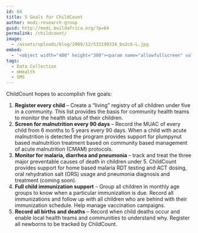 ```yaml
---
id: 64
title: 5 Goals for ChildCount
author: modi-research-group
guid: http://modi.buildafrica.org/?p=64
permalink: /childcount/
image:
  - /assets/uploads/blog/2009/12/533199334_bu2c6-L.jpg
embed:
  - '<object width="400" height="300"><param name="allowfullscreen" value="true" /><param name="allowscriptaccess" value="always" /><param name="movie" value="http://vimeo.com/moogaloop.swf?clip_id=4952220&server=vimeo.com&show_title=1&show_byline=1&show_portrait=0&color=&fullscreen=1" /><embed src="http://vimeo.com/moogaloop.swf?clip_id=4952220&server=vimeo.com&show_title=1&show_byline=1&show_portrait=0&color=&fullscreen=1" type="application/x-shockwave-flash" allowfullscreen="true" allowscriptaccess="always" width="400" height="300"></embed></object><p><a href="http://vimeo.com/4952220">RapidResponse Overview</a> from <a href="http://vimeo.com/user1435325">Matt Berg</a> on <a href="http://vimeo.com">Vimeo</a>.</p>'
tags:
  - Data Collection
  - mHealth
  - SMS
---
```

ChildCount hopes to accomplish five goals:

  1. **Register every child** – Create a “living” registry of all children under five in a community. This list provides the basis for community health teams to monitor the health status of their children.
  2. **Screen for malnutrition every 90 days** &#8211; Record the MUAC of every child from 6 months to 5 years every 90 days. When a child with acute malnutrition is detected the program provides support for plumpynut based malnutrition treatment based on community based management of acute malnutrition (CMAM) protocols.
  3. **Monitor for malaria, diarrhea and pneumonia** – track and treat the three major preventable causes of death in children under 5. ChildCount provides support for home based malaria RDT testing and ACT dosing, oral rehydration salt (ORS) usage and pneumonia diagnosis and treatment (coming soon).
  4. **Full child immunization support** &#8211; Group all children in monthly age groups to know when a particular immunization is due. Record all immunizations and follow up with all children who are behind with their immunization schedule. Help manage vaccination campaigns.
  5. **Record all births and deaths** – Record when child deaths occur and enable local health teams and communities to understand why. Register all newborns to be tracked by ChildCount.

